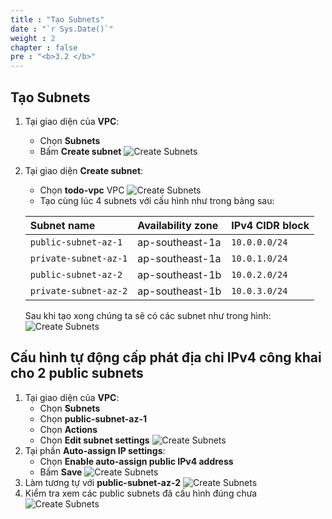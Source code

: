 ```yaml
---
title : "Tạo Subnets"
date : "`r Sys.Date()`"
weight : 2
chapter : false
pre : "<b>3.2 </b>"
---
```

## Tạo Subnets
1. Tại giao diện của **VPC**:
    - Chọn **Subnets**
    - Bấm **Create subnet**
    ![Create Subnets](../../../images/3-networking-security/vpc_create_subnets_1.png)
2. Tại giao diện **Create subnet**:
    - Chọn **todo-vpc** VPC
    ![Create Subnets](../../../images/3-networking-security/vpc_create_subnets_2.png)
    - Tạo cùng lúc 4 subnets với cấu hình như trong bảng sau:

    | Subnet name  | Availability zone  | IPv4 CIDR block |
    |:---|:---|:---|
    | `public-subnet-az-1`  | ap-southeast-1a  | `10.0.0.0/24`  |
    | `private-subnet-az-1`  | ap-southeast-1a  | `10.0.1.0/24`  |
    | `public-subnet-az-2`  | ap-southeast-1b  | `10.0.2.0/24`  |
    | `private-subnet-az-2`  | ap-southeast-1b  | `10.0.3.0/24`  |

    Sau khi tạo xong chúng ta sẽ có các subnet như trong hình:
    ![Create Subnets](../../../images/3-networking-security/vpc_create_subnets_3.png)
## Cấu hình tự động cấp phát địa chỉ IPv4 công khai cho 2 public subnets
1. Tại giao diện của **VPC**:
    - Chọn **Subnets**
    - Chọn **public-subnet-az-1**
    - Chọn **Actions**
    - Chọn **Edit subnet settings**
    ![Create Subnets](../../../images/3-networking-security/vpc_create_subnets_4.png)
2. Tại phần **Auto-assign IP settings**:
    - Chọn **Enable auto-assign public IPv4 address**
    - Bấm **Save**
    ![Create Subnets](../../../images/3-networking-security/vpc_create_subnets_5.png)
3. Làm tương tự với **public-subnet-az-2**
    ![Create Subnets](../../../images/3-networking-security/vpc_create_subnets_6.png)
4. Kiểm tra xem các public subnets đã cấu hình đúng chưa
    ![Create Subnets](../../../images/3-networking-security/vpc_create_subnets_7.png)